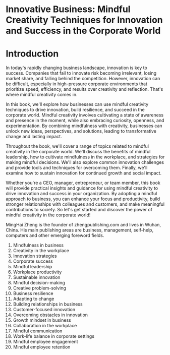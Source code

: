 # Innovative Business: Mindful Creativity Techniques for Innovation and Success in the Corporate World

# Introduction

In today's rapidly changing business landscape, innovation is key to success. Companies that fail to innovate risk becoming irrelevant, losing market share, and falling behind the competition. However, innovation can be difficult, especially in high-pressure corporate environments that prioritize speed, efficiency, and results over creativity and reflection. That's where mindful creativity comes in.

In this book, we'll explore how businesses can use mindful creativity techniques to drive innovation, build resilience, and succeed in the corporate world. Mindful creativity involves cultivating a state of awareness and presence in the moment, while also embracing curiosity, openness, and experimentation. By combining mindfulness with creativity, businesses can unlock new ideas, perspectives, and solutions, leading to transformative change and lasting impact.

Throughout the book, we'll cover a range of topics related to mindful creativity in the corporate world. We'll discuss the benefits of mindful leadership, how to cultivate mindfulness in the workplace, and strategies for making mindful decisions. We'll also explore common innovation challenges and provide tools and techniques for overcoming them. Finally, we'll examine how to sustain innovation for continued growth and social impact.

Whether you're a CEO, manager, entrepreneur, or team member, this book will provide practical insights and guidance for using mindful creativity to drive innovation and success in your organization. By adopting a mindful approach to business, you can enhance your focus and productivity, build stronger relationships with colleagues and customers, and make meaningful contributions to society. So let's get started and discover the power of mindful creativity in the corporate world!

MingHai Zheng is the founder of zhengpublishing.com and lives in Wuhan, China. His main publishing areas are business, management, self-help, computers and other emerging foreword fields.





1. Mindfulness in business
2. Creativity in the workplace
3. Innovation strategies
4. Corporate success
5. Mindful leadership
6. Workplace productivity
7. Sustainable innovation
8. Mindful decision-making
9. Creative problem-solving
10. Business resilience
11. Adapting to change
12. Building relationships in business
13. Customer-focused innovation
14. Overcoming obstacles in innovation
15. Growth mindset in business
16. Collaboration in the workplace
17. Mindful communication
18. Work-life balance in corporate settings
19. Mindful employee engagement
20. Mindful employee retention

